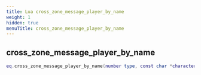```yaml
---
title: Lua cross_zone_message_player_by_name
weight: 1
hidden: true
menuTitle: cross_zone_message_player_by_name
---
```

## cross_zone_message_player_by_name
```lua
eq.cross_zone_message_player_by_name(number type, const char *character_name, const char *message) -- void
```